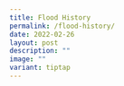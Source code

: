 ```yaml
---
title: Flood History
permalink: /flood-history/
date: 2022-02-26
layout: post
description: ""
image: ""
variant: tiptap
---
```

